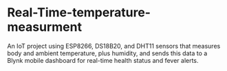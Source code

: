 # Real-Time-temperature-measurment
An IoT project using ESP8266, DS18B20, and DHT11 sensors that measures body and ambient temperature, plus humidity, and sends this data to a Blynk mobile dashboard for real-time health status and fever alerts.
